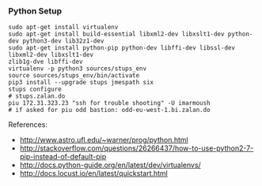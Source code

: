 ### Python Setup

```
sudo apt-get install virtualenv
sudo apt-get install build-essential libxml2-dev libxslt1-dev python-dev python3-dev lib32z1-dev
sudo apt-get install python-pip python-dev libffi-dev libssl-dev libxml2-dev libxslt1-dev 
zlib1g-dve libffi-dev
virtualenv -p python3 sources/stups_env
source sources/stups_env/bin/activate
pip3 install --upgrade stups jmespath six
stups configure 
# stups.zalan.do
piu 172.31.323.23 "ssh for trouble shooting" -U imarmoush
# if asked for piu odd bastion: odd-eu-west-1.bi.zalan.do
```

References:

* http://www.astro.ufl.edu/~warner/prog/python.html
* http://stackoverflow.com/questions/26266437/how-to-use-python2-7-pip-instead-of-default-pip
* http://docs.python-guide.org/en/latest/dev/virtualenvs/
* http://docs.locust.io/en/latest/quickstart.html

